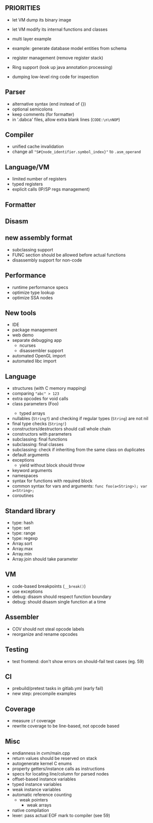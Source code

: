 ## PRIORITIES ##

- let VM dump its binary image
- let VM modify its internal functions and classes
- multi layer example
- example: generate database model entities from schema

- register management (remove register stack)
- Ring support (look up java annotation processing)
- dumping low-level ring code for inspection

## Parser ##

- alternative syntax (end instead of {})
- optional semicolons
- keep comments (for formatter)
- in '.dabca' files, allow extra blank lines (`CODE:\n\nNOP`)

## Compiler

- unified cache invalidation
- change all `"S#{node_identifier.symbol_index}"` to `.asm_operand`

## Language/VM

- limited number of registers
- typed registers
- explicit calls (IP/SP regs management)

## Formatter

## Disasm

## new assembly format

- subclassing support
- FUNC section should be allowed before actual functions
- disassembly support for non-code

## Performance

- runtime performance specs
- optimize type lookup
- optimize SSA nodes

## New tools ##

- IDE
- package management
- web demo
- separate debugging app
    - ncurses
    - disassembler support
- automated OpenGL import
- automated libc import

## Language ##

- structures (with C memory mapping)
- comparing `"abc" > 123`
- extra opcodes for void calls
- class parameters (Foo<String>)
    - typed arrays
- nullables (`String?`) and checking if regular types (`String`) are not nil
- final type checks (`String!`)
- constructors/destructors should call whole chain
- constructors with parameters
- subclassing: final functions
- subclassing: final classes
- subclassing: check if inheriting from the same class on duplicates
- default arguments
- exceptions
  - yield without block should throw
- keyword arguments
- namespaces
- syntax for functions with required block
- common syntax for vars and arguments: `func foo(a<String>); var a<String>;`
- coroutines

## Standard library ##

- type: hash
- type: set
- type: range
- type: regexp
- Array.sort
- Array.max
- Array.min
- Array.join should take parameter

## VM ##

- code-based breakpoints (`__break()`)
- use exceptions
- debug: disasm should respect function boundary
- debug: should disasm single function at a time

## Assembler ##

- COV should not steal opcode labels
- reorganize and rename opcodes

## Testing ##

- test frontend: don't show errors on should-fail test cases (eg. 59)

## CI ##

- prebuild/pretest tasks in gitlab.yml (early fail)
- new step: precompile examples

## Coverage ##

- measure `if` coverage
- rewrite coverage to be line-based, not opcode based

## Misc ##

- endianness in cvm/main.cpp
- return values should be reserved on stack
- autogenerate kernel C enums
- property getters/instance calls as instructions
- specs for locating line/column for parsed nodes
- offset-based instance variables
- typed instance variables
- weak instance variables
- automatic reference counting
	- weak pointers
		- weak arrays
- native compilation
- lexer: pass actual EOF mark to compiler (see 59)
